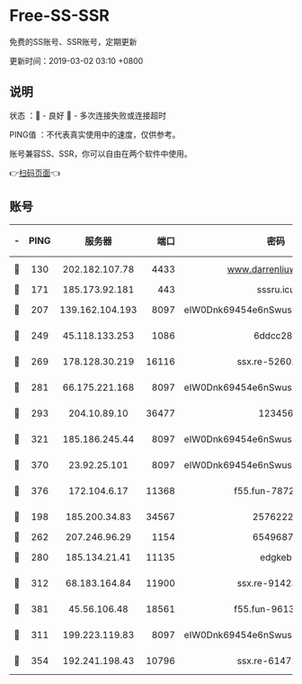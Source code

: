 # Free-SS-SSR

免费的SS账号、SSR账号，定期更新

更新时间：2019-03-02 03:10 +0800

## 说明

状态     ：🙂 - 良好 🙁 - 多次连接失败或连接超时

PING值   ：不代表真实使用中的速度，仅供参考。

账号兼容SS、SSR，你可以自由在两个软件中使用。

👉[扫码页面](https://liesauer.github.io/free-ss-ssr.github.io/)👈

## 账号

|-|PING|服务器|端口|密码|加密方式|区域|
|:----:|:----:|:-----:|-----:|:----:|:----:|:----:|
|🙂|130|202.182.107.78|4433|www.darrenliuwei.com|aes-256-cfb|JP|
|🙂|171|185.173.92.181|443|sssru.icu|rc4-md5|RU|
|🙂|207|139.162.104.193|8097|eIW0Dnk69454e6nSwuspv9DmS201tQ0D|aes-256-cfb|JP|
|🙂|249|45.118.133.253|1086|6ddcc286|aes-256-cfb|SG|
|🙂|269|178.128.30.219|16116|ssx.re-52602728|aes-256-cfb|SG|
|🙂|281|66.175.221.168|8097|eIW0Dnk69454e6nSwuspv9DmS201tQ0D|aes-256-cfb|US|
|🙂|293|204.10.89.10|36477|123456|aes-256-cfb|US|
|🙂|321|185.186.245.44|8097|eIW0Dnk69454e6nSwuspv9DmS201tQ0D|aes-256-cfb|NL|
|🙂|370|23.92.25.101|8097|eIW0Dnk69454e6nSwuspv9DmS201tQ0D|aes-256-cfb|US|
|🙂|376|172.104.6.17|11368|f55.fun-78724518|aes-256-cfb|US|
|🙂|198|185.200.34.83|34567|25762225|aes-256-cfb|US|
|🙂|262|207.246.96.29|1154|65496879|chacha20|US|
|🙂|280|185.134.21.41|11135|edgkeb|aes-256-cfb|GB|
|🙂|312|68.183.164.84|11900|ssx.re-91423865|aes-256-cfb|US|
|🙂|381|45.56.106.48|18561|f55.fun-96139570|aes-256-cfb|US|
|🙁|311|199.223.119.83|8097|eIW0Dnk69454e6nSwuspv9DmS201tQ0D|aes-256-cfb|US|
|🙁|354|192.241.198.43|10796|ssx.re-61472012|aes-256-cfb|US|
